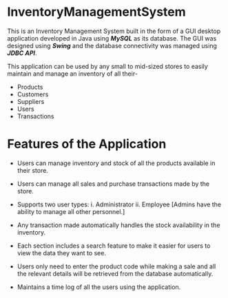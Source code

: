 # InventoryManagementSystem

This is an Inventory Management System built in the form of a GUI desktop application developed in Java using **_MySQL_** as its database. The GUI was designed using 
**_Swing_** and the database connectivity was managed using **_JDBC API_**.

This application can be used by any small to mid-sized stores to easily maintain and manage an inventory of all their-

- Products
- Customers
- Suppliers
- Users
- Transactions

# Features of the Application

- Users can manage inventory and stock of all the products available in their store.

- Users can manage all sales and purchase transactions made by the store.

- Supports two user types:
  i. Administrator
  ii. Employee
[Admins have the ability to manage all other personnel.]

- Any transaction made automatically handles the stock availability in the inventory.

- Each section includes a search feature to make it easier for users to view the data they want to see.

- Users only need to enter the product code while making a sale and all the relevant details will be retrieved from the database automatically.

- Maintains a time log of all the users using the application.
